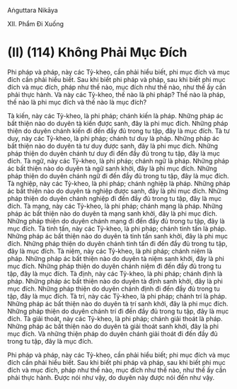 Aṅguttara Nikāya

XII. Phẩm Ði Xuống

# (II) (114) Không Phải Mục Ðích

Phi pháp và pháp, này các Tỷ-kheo, cần phải hiểu biết, phi mục đích và mục đích cần phải hiểu biết. Sau khi biết phi pháp và pháp, sau khi biết phi mục đích và mục đích, pháp như thế nào, mục đích như thế nào, như thế ấy cần phải thực hành. Và này các Tỷ-kheo, thế nào là phi pháp? Thế nào là pháp, thế nào là phi mục đích và thế nào là mục đích?

Tà kiến, này các Tỷ-kheo, là phi pháp; chánh kiến là pháp. Những pháp ác bất thiện nào do duyên tà kiến được sanh, đây là phi mục đích. Những pháp thiện do duyên chánh kiến đi đến đầy đủ trong tu tập, đây là mục đích. Tà tư duy, này các Tỷ-kheo, là phi pháp; chánh tư duy là pháp. Những pháp ác bất thiện nào do duyên tà tư duy được sanh, đây là phi mục đích. Những pháp thiện do duyên chánh tư duy đi đến đầy đủ trong tu tập, đây là mục đích. Tà ngữ, này các Tỷ-kheo, là phi pháp; chánh ngữ là pháp. Những pháp ác bất thiện nào do duyên tà ngữ sanh khởi, đây là phi mục đích. Những pháp thiện do duyên chánh ngữ đi đến đầy đủ trong tu tập, đây là mục đích. Tà nghiệp, này các Tỷ-kheo, là phi pháp; chánh nghiệp là pháp. Những pháp ác bất thiện nào do duyên tà nghiệp được sanh, đây là phi mục đích. Những pháp thiện do duyên chánh nghiệp đi đến đầy đủ trong tu tập, đây là mục đích. Tà mạng, này các Tỷ-kheo, là phi pháp; chánh mạng là pháp. Những pháp ác bất thiện nào do duyên tà mạng sanh khởi, đây là phi mục đích. Những pháp thiện do duyên chánh mạng đi đến đầy đủ trong tu tập, đây là mục đích. Tà tinh tấn, này các Tỷ-kheo, là phi pháp; chánh tinh tấn là pháp. Những pháp ác bất thiện nào do duyên tà tinh tấn sanh khởi, đây là phi mục đích. Những pháp thiện do duyên chánh tinh tấn đi đến đầy đủ trong tu tập, đây là mục đích. Tà niệm, này các Tỷ-kheo, là phi pháp; chánh niệm là pháp. Những pháp ác bất thiện nào do duyên tà niệm sanh khởi, đây là phi mục đích. Những pháp thiện do duyên chánh niệm đi đến đầy đủ trong tu tập, đây là mục đích. Tà định, này các Tỷ-kheo, là phi pháp; chánh định là pháp. Những pháp ác bất thiện nào do duyên tà định sanh khởi, đây là phi mục đích. Những pháp thiện do duyên chánh định đi đến đầy đủ trong tu tập, đây là mục đích. Tà trí, này các Tỷ-kheo, là phi pháp; chánh trí là pháp. Những pháp ác bất thiện nào do duyên tà trí sanh khởi, đây là phi mục đích. Những pháp thiện do duyên chánh trí đi đến đầy đủ trong tu tập, đây là mục đích. Tà giải thoát, này các Tỷ-kheo, là phi pháp; chánh giải thoát là pháp. Những pháp ác bất thiện nào do duyên tà giải thoát sanh khởi, đây là phi mục đích. Và những thiện pháp do duyên chánh giải thoát đi đến đầy đủ trong tu tập, đây là mục đích.

Phi pháp và pháp, này các Tỷ-kheo, cần phải hiểu biết; phi mục đích và mục đích cần phải hiểu biết. Sau khi biết phi pháp và pháp, sau khi biết phi mục đích và mục đích, pháp như thế nào, mục đích như thế nào, như thế ấy cần phải thực hành. Ðược nói như vậy, do duyên này được nói đến như vậy.

